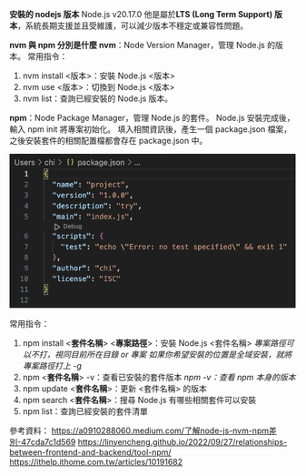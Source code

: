 **安裝的 nodejs 版本**
Node.js v20.17.0
他是屬於**LTS (Long Term Support) 版本**，系統長期支援並且受維護，可以減少版本不穩定或兼容性問題。

**nvm 與 npm 分別是什麼**
**nvm**：Node Version Manager，管理 Node.js 的版本。
常用指令：

1. nvm install <版本>：安裝 Node.js <版本>
2. nvm use <版本>：切換到 Node.js <版本>
3. nvm list：查詢已經安裝的 Node.js 版本。

**npm**：Node Package Manager，管理 Node.js 的套件。
Node.js 安裝完成後，輸入 npm init 將專案初始化。
填入相關資訊後，產生一個 package.json 檔案，
之後安裝套件的相關配置檔都會存在 package.json 中。

![image](https://github.com/chihsuanyi/113CSD/blob/main/image/package_js.png)

常用指令：

1. npm install <**套件名稱**> <**專案路徑**>：安裝 Node.js <套件名稱>
   _專案路徑可以不打，視同目前所在目錄 or 專案_
   _如果你希望安裝的位置是全域安裝，就將專案路徑打上 -g_
2. npm <**套件名稱**> -v：查看已安裝的套件版本 _npm -v：查看 npm 本身的版本_
3. npm update <**套件名稱**>：更新 <套件名稱> 的版本
4. npm search <**套件名稱**>：搜尋 Node.js 有哪些相關套件可以安裝
5. npm list：查詢已經安裝的套件清單

參考資料：
https://a0910288060.medium.com/了解node-js-nvm-npm差別-47cda7c1d569
https://linyencheng.github.io/2022/09/27/relationships-between-frontend-and-backend/tool-npm/
https://ithelp.ithome.com.tw/articles/10191682
